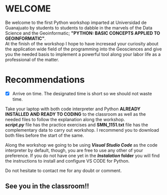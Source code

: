 # WELCOME
Be welcome to the first Python workshop imparted at Universidad de Guanajuato by students to students to dabble in the marvels of the Data Science and the Geoinformatic; **"PYTHON: BASIC CONCEPTS APPLIED TO GEOINFORMATIC"**.  
At the finish of the workshop I hope to have incresead your curiosity about the application wide field of the programming into the Geosciences and give you the needed basis to implement a powerful tool along your labor life as a professional of the matter.  
  
# Recommendations  
- [x] Arrive on time. The designated time is short so we should not waste time.  
  
Take your laptop with both code interpreter and Python **ALREADY INSTALLED AND READY TO CODING** to the classroom as well as the needed files to follow the explanation along the workshop.  
**_script.py_** file has the practice exercises and **SMN_1151.txt** file has the complementary data to carry out workshop. I recommend you to download both files before the start of the same.  
  
Along the workshop we going to be using **_Visual Studio Code_** as the code interpreter by default, though, you are free to use any other of your preference. If you do not have one yet in the **_Instalation_ folder** you will find the instructions to install and configure VS CODE for Python.  
  
Do not hesitate to contact me for any doubt or comment.

## See you in the classroom!!